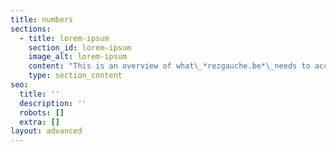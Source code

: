 ```yaml
---
title: numbers
sections:
  - title: lorem-ipsum
    section_id: lorem-ipsum
    image_alt: lorem-ipsum
    content: "This is an overview of what\_*rezgauche.be*\_needs to account for to develop its: location, employment, materials.\nBenefits are shared, the [*roadmap*](/about#roadmap) contains an outlook on how to realise the project in time.\n\n1.  gallery / atelier location costs:\n\n    *   monthly 655 € :\n        rent + water = 465\_\n        electricity = 150\_\n        internet = 40\n\n    (subtotal annual costs 7860 + 10% variables / fiscal host fee)\n\n    *   annual total cost of the space is\n        *approximately 8646 €*\_\n        minimum location costs, estimated at 167 euro per week\n\n2.  Artist in Residency\n\n    1-3 weeks per month\n\n    *   artist wage 549 € / week \\*\n\n    *   materials 500 € / residency\n\n    *   estimated costs of residency program:\n        per week: 1940 (employment + materials)\n\n    *   estimated annual total cost of Artist in Residency program:\n\n        36 weeks per year(location/employment/materials)\n        with only one week residencies: 75 852\n        with only two weeks residencies: 66 852\n        with only three weeks residencies: 63 852\n\n        with combined durations, exclusive accommodation,\n        estimated annual average total cost: 68 852\n\n        accommodation rental estimated: 670 month (1-2 persons)\n        36 weeks estimated costs: 6030\n\n        *A.i.R*\_total annual cost:\n        *approximately 74 882 €*\n\n    \\* artist employment through Smart Activity\n    PC 304\n    17,97 € bruto hour wage\n    719 € bruto wage / week (40 hours)\n    invoice for services provided by artist = 1440 (inclusive 21% VAT + 6,5% admin fee)\n    Smart Activity wage budget = 1129\n    Social Security / insurances / taxes = 461\n    Artist bruto vacation prime = 119\n    Artist netto wage = 549\n\n3.  Activities\n\n    *   *A.R.*\_(5days)\n\n        estimated fee per artist:\n        1440 invoiced\n        netto wage = 549 €\n\n        5 weeks per year with\n        in total 20 participants:\n        annual estimated cost\n        (835 location + fees)\n\n        *approximately 29635 €*\n\n    *   *S.W.E.A.T.*\_(5days)\n\n        estimated fee per artist:\n        1440 invoiced\n        netto wage = 549 €\n\n        3 weeks per year with\n        in total 9 participants:\n        annual estimated cost\n        (501 location + fees)\n\n        *approximately 13461 €*\n\n#### Estimate annual budget overview\n\nFirst year:\n52 weeks: startup location costs: 8646 €\n\nFollowing years:\n\n8 weeks of Activities, employing 29 artists: 43096 €\n\n36 weeks of Artist In Residence, employing on average 22 artists: 74 882 €\n\n8 weeks of undefined, other projects, maintenance days, etc: 1336 €\n\nEstimated project total annual costs:\_*approximately 119 314 €*\n"
    type: section_content
seo:
  title: ''
  description: ''
  robots: []
  extra: []
layout: advanced
---
```

